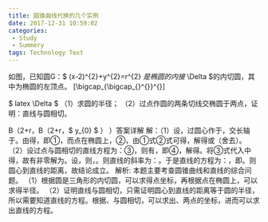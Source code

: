 ```yaml
---
title: 圆锥曲线代换的几个实例
date: 2017-12-31 10:59:02
categories: 
 - Study
 - Summery
tags: Technology Text
---
```

如图，已知圆G：$ (x-2)^{2}+y^{2}=r^{2} $是椭圆的内接$ \Delta $的内切圆，其中为椭圆的左顶点。
\[\bigcap_{\bigcap_{}^{}}^{}\]

$ latex \Delta $ 
（1）求圆的半径；
（2）过点作圆的两条切线交椭圆于两点，证明：直线与圆相切。

B（2+r，B（2+r，$ y_{0} $ ） ）答案详解
解：（1）设，过圆心作于，交长轴于。由得，即①，而点在椭圆上，②，由①式②式可得，解得或（舍去）。
（2）设过点与圆相切的直线方程为：③，则有，即④，解得。将③式代入中得，故有非零解为。设，则，。则直线的斜率为：。于是直线的方程为：，即。则圆心到直线的距离，故结论成立。
解析:
本题主要考查圆锥曲线和直线的综合问题。
（1）根据圆是三角形的内切圆，可以求得点坐标，再根据点在椭圆上，可以求得半径。
（2）证明直线与圆相切，只需证明圆心到直线的距离等于圆的半径，所以需要知道直线的方程。根据、与圆相切，可以求出、两点的坐标，进而可以求出直线的方程。